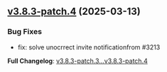 ## [v3.8.3-patch.4](https://github.com/openimsdk/open-im-server/releases/tag/v3.8.3-patch.4) 	(2025-03-13)

### Bug Fixes
* fix: solve unocrrect invite notificationfrom #3213

**Full Changelog**: [v3.8.3-patch.3...v3.8.3-patch.4](https://github.com/openimsdk/open-im-server/compare/v3.8.3-patch.3...v3.8.3-patch.4)

